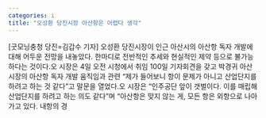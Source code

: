 ```yaml
---
categories: i
title: "오성환 당진시장 아산항은 어렵다 생각"
---
```

[굿모닝충청 당진=김갑수 기자] 오성환 당진시장이 인근 아산시의 아산항 독자 개발에 대해 어두운 전망을 내놓았다. 한마디로 전반적인 추세와 현실적인 제약 등으로 불가능하다는 것이다.오 시장은 4일 오전 시청에서 취임 100일 기자회견을 갖고 박경귀 아산시장의 아산항 독자 개발 움직임과 관련 “제가 들어보니 항이 문제가 아니고 산업단지를 하려고 하는 것 같다”고 말문을 열었다.오 시장은 “인주공단 앞이 갯벌이다. 이를 매립해 산업단지를 하려고 하는 의도 같다”며 “아산항은 맞지 않는 게, 모든 항은 외항으로 나아가고 있다. 내항의 경